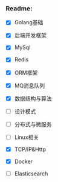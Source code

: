 ### Readme:
* [x] Golang基础
* [x] 后端开发框架
* [x] MySql
* [x] Redis
* [x] ORM框架
* [x] MQ消息队列
* [x] 数据结构与算法
* [ ] 设计模式
* [ ] 分布式与微服务
* [ ] Linux相关
* [x] TCP/IP&Http
* [x] Docker
* [ ] Elasticsearch

